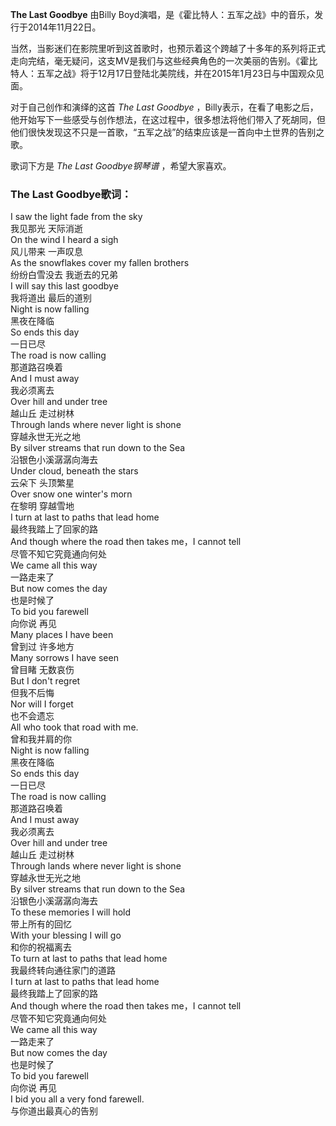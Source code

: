 

**The Last Goodbye** 由Billy Boyd演唱，是《霍比特人：五军之战》中的音乐，发行于2014年11月22日。

当然，当影迷们在影院里听到这首歌时，也预示着这个跨越了十多年的系列将正式走向完结，毫无疑问，这支MV是我们与这些经典角色的一次美丽的告别。《霍比特人：五军之战》将于12月17日登陆北美院线，并在2015年1月23日与中国观众见面。

对于自己创作和演绎的这首 _The Last Goodbye_
，Billy表示，在看了电影之后，他开始写下一些感受与创作想法，在这过程中，很多想法将他们带入了死胡同，但他们很快发现这不只是一首歌，“五军之战”的结束应该是一首向中土世界的告别之歌。

歌词下方是 _The Last Goodbye钢琴谱_ ，希望大家喜欢。

### The Last Goodbye歌词：

I saw the light fade from the sky  
我见那光 天际消逝  
On the wind I heard a sigh  
风儿带来 一声叹息  
As the snowflakes cover my fallen brothers  
纷纷白雪没去 我逝去的兄弟  
I will say this last goodbye  
我将道出 最后的道别  
Night is now falling  
黑夜在降临  
So ends this day  
一日已尽  
The road is now calling  
那道路召唤着  
And I must away  
我必须离去  
Over hill and under tree  
越山丘 走过树林  
Through lands where never light is shone  
穿越永世无光之地  
By silver streams that run down to the Sea  
沿银色小溪潺潺向海去  
Under cloud, beneath the stars  
云朵下 头顶繁星  
Over snow one winter's morn  
在黎明 穿越雪地  
I turn at last to paths that lead home  
最终我踏上了回家的路  
And though where the road then takes me，I cannot tell  
尽管不知它究竟通向何处  
We came all this way  
一路走来了  
But now comes the day  
也是时候了  
To bid you farewell  
向你说 再见  
Many places I have been  
曾到过 许多地方  
Many sorrows I have seen  
曾目睹 无数哀伤  
But I don't regret  
但我不后悔  
Nor will I forget  
也不会遗忘  
All who took that road with me.  
曾和我并肩的你  
Night is now falling  
黑夜在降临  
So ends this day  
一日已尽  
The road is now calling  
那道路召唤着  
And I must away  
我必须离去  
Over hill and under tree  
越山丘 走过树林  
Through lands where never light is shone  
穿越永世无光之地  
By silver streams that run down to the Sea  
沿银色小溪潺潺向海去  
To these memories I will hold  
带上所有的回忆  
With your blessing I will go  
和你的祝福离去  
To turn at last to paths that lead home  
我最终转向通往家门的道路  
I turn at last to paths that lead home  
最终我踏上了回家的路  
And though where the road then takes me，I cannot tell  
尽管不知它究竟通向何处  
We came all this way  
一路走来了  
But now comes the day  
也是时候了  
To bid you farewell  
向你说 再见  
I bid you all a very fond farewell.  
与你道出最真心的告别

